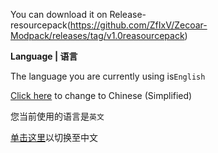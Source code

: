 You can download it on Release-resourcepack(https://github.com/ZfIxV/Zecoar-Modpack/releases/tag/v1.0reasourcepack)

**Language | 语言**

The language you are currently using is`English`

[Click here](https://github.com/ZfIxV/Zecoar-Modpack/tree/main/overrides/resourcepacks/README-ZH.md) to change to Chinese (Simplified)

您当前使用的语言是`英文`

[单击这里](https://github.com/ZfIxV/Zecoar-Modpack/tree/main/overrides/resourcepacks/README-ZH.md)以切换至中文

